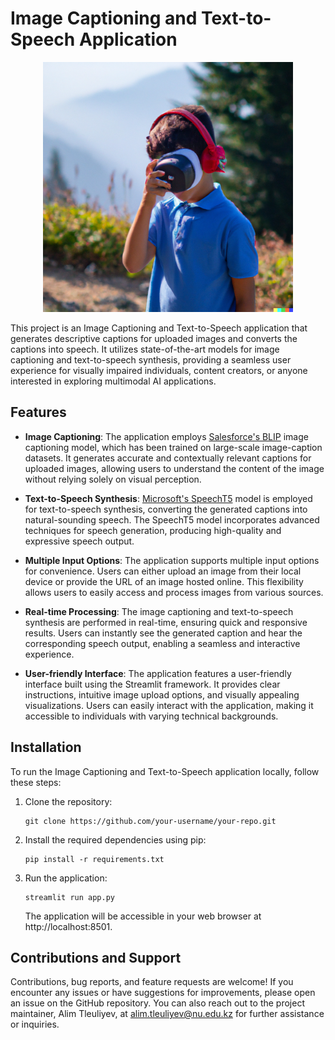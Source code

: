 # Image Captioning and Text-to-Speech Application
<p align="center">
   <img src="images/logo.png" alt="logo" width="400" height="400">
</p>
This project is an Image Captioning and Text-to-Speech application that generates descriptive captions for uploaded images and converts the captions into speech. It utilizes state-of-the-art models for image captioning and text-to-speech synthesis, providing a seamless user experience for visually impaired individuals, content creators, or anyone interested in exploring multimodal AI applications.

## Features

- **Image Captioning**: The application employs [Salesforce's BLIP](https://huggingface.co/Salesforce/blip-image-captioning-base) image captioning model, which has been trained on large-scale image-caption datasets. It generates accurate and contextually relevant captions for uploaded images, allowing users to understand the content of the image without relying solely on visual perception.

- **Text-to-Speech Synthesis**: [Microsoft's SpeechT5](https://huggingface.co/microsoft/speecht5_tts) model is employed for text-to-speech synthesis, converting the generated captions into natural-sounding speech. The SpeechT5 model incorporates advanced techniques for speech generation, producing high-quality and expressive speech output.

- **Multiple Input Options**: The application supports multiple input options for convenience. Users can either upload an image from their local device or provide the URL of an image hosted online. This flexibility allows users to easily access and process images from various sources.

- **Real-time Processing**: The image captioning and text-to-speech synthesis are performed in real-time, ensuring quick and responsive results. Users can instantly see the generated caption and hear the corresponding speech output, enabling a seamless and interactive experience.

- **User-friendly Interface**: The application features a user-friendly interface built using the Streamlit framework. It provides clear instructions, intuitive image upload options, and visually appealing visualizations. Users can easily interact with the application, making it accessible to individuals with varying technical backgrounds.

## Installation

To run the Image Captioning and Text-to-Speech application locally, follow these steps:

1. Clone the repository:

   ```shell
   git clone https://github.com/your-username/your-repo.git
   ```
2. Install the required dependencies using pip:
   ```shell
   pip install -r requirements.txt
   ```
3. Run the application:
   ```shell
   streamlit run app.py
   ```
   The application will be accessible in your web browser at http://localhost:8501.

## Contributions and Support

Contributions, bug reports, and feature requests are welcome! If you encounter any issues or have suggestions for improvements, please open an issue on the GitHub repository. You can also reach out to the project maintainer, Alim Tleuliyev, at alim.tleuliyev@nu.edu.kz for further assistance or inquiries.
   
